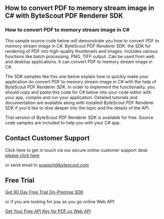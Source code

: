 ## How to convert PDF to memory stream image in C# with ByteScout PDF Renderer SDK

### How to convert PDF to memory stream image in C#

This sample source code below will demonstrate you how to convert PDF to memory stream image in C#. ByteScout PDF Renderer SDK: the SDK for rendering of PDF into high-quality thumbnails and images. Includes various functions like batch processing, PNG, TIFF output. Can be used from web and desktop applications. It can convert PDF to memory stream image in C#.

The SDK samples like this one below explain how to quickly make your application do convert PDF to memory stream image in C# with the help of ByteScout PDF Renderer SDK. In order to implement the functionality, you should copy and paste this code for C# below into your code editor with your app, compile and run your application. Detailed tutorials and documentation are available along with installed ByteScout PDF Renderer SDK if you'd like to dive deeper into the topic and the details of the API.

Trial version of ByteScout PDF Renderer SDK is available for free. Source code samples are included to help you with your C# app.

## Contact Customer Support

Click here to get in touch via our secure online customer support desk [please click here](https://bytescout.zendesk.com/hc/en-us/requests/new?subject=ByteScout%20PDF%20Renderer%20SDK%20Question)

or send email to [support@bytescout.com](mailto:support@bytescout.com?subject=ByteScout%20PDF%20Renderer%20SDK%20Question) 

## Free Trial

[Get 90 Day Free Trial On-Premise SDK](https://bytescout.com/download/web-installer?utm_source=github-readme)

or if you are looking for pay as you go online Web API:

[Get Your Free API Key for PDF.co Web API](https://pdf.co/documentation/api?utm_source=github-readme)